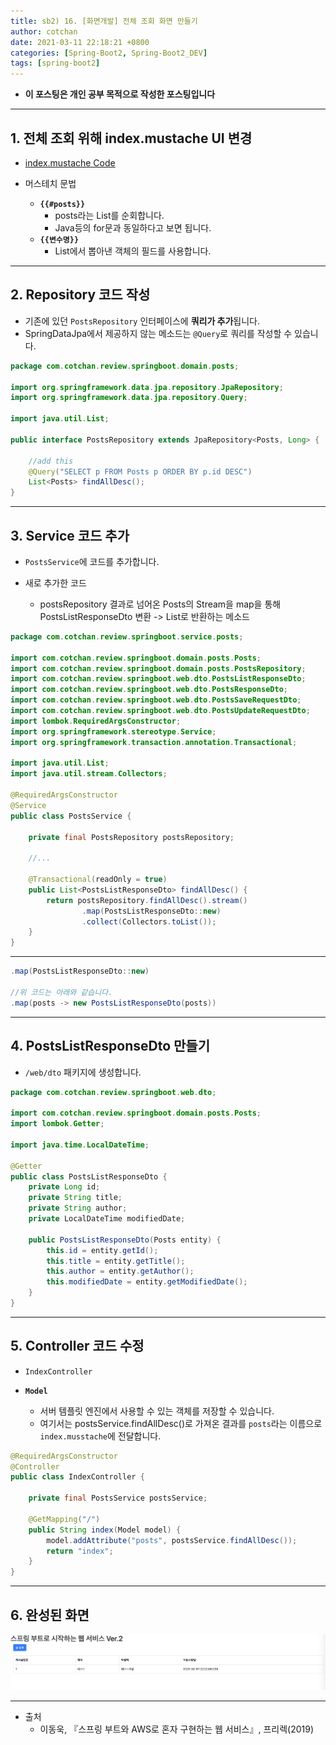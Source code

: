 ```yaml
---
title: sb2) 16. [화면개발] 전체 조회 화면 만들기 
author: cotchan 
date: 2021-03-11 22:18:21 +0800 
categories: [Spring-Boot2, Spring-Boot2_DEV]
tags: [spring-boot2] 
---
```


+ **이 포스팅은 개인 공부 목적으로 작성한 포스팅입니다**

---

## 1. 전체 조회 위해 index.mustache UI 변경

+ [index.mustache Code](https://gist.github.com/cotchan/6d6c1014aa529308d8ae8c74999dd25e)

+ 머스테치 문법
  + **`{{#posts}}`**
    + posts라는 List를 순회합니다.
    + Java등의 for문과 동일하다고 보면 됩니다.
  + **`{{변수명}}`**
    + List에서 뽑아낸 객체의 필드를 사용합니다.

---

## 2. Repository 코드 작성

+ 기존에 있던 `PostsRepository` 인터페이스에 **쿼리가 추가**됩니다.
+ SpringDataJpa에서 제공하지 않는 메소드는 `@Query`로 쿼리를 작성할 수 있습니다.

```java
package com.cotchan.review.springboot.domain.posts;

import org.springframework.data.jpa.repository.JpaRepository;
import org.springframework.data.jpa.repository.Query;

import java.util.List;

public interface PostsRepository extends JpaRepository<Posts, Long> {

    //add this
    @Query("SELECT p FROM Posts p ORDER BY p.id DESC")
    List<Posts> findAllDesc();
}
```

---

## 3. Service 코드 추가

+ `PostsService`에 코드를 추가합니다.

+ 새로 추가한 코드
  + postsRepository 결과로 넘어온 Posts의 Stream을 map을 통해 PostsListResponseDto 변환 -> List로 반환하는 메소드


```java
package com.cotchan.review.springboot.service.posts;

import com.cotchan.review.springboot.domain.posts.Posts;
import com.cotchan.review.springboot.domain.posts.PostsRepository;
import com.cotchan.review.springboot.web.dto.PostsListResponseDto;
import com.cotchan.review.springboot.web.dto.PostsResponseDto;
import com.cotchan.review.springboot.web.dto.PostsSaveRequestDto;
import com.cotchan.review.springboot.web.dto.PostsUpdateRequestDto;
import lombok.RequiredArgsConstructor;
import org.springframework.stereotype.Service;
import org.springframework.transaction.annotation.Transactional;

import java.util.List;
import java.util.stream.Collectors;

@RequiredArgsConstructor
@Service
public class PostsService {

    private final PostsRepository postsRepository;

    //...

    @Transactional(readOnly = true)
    public List<PostsListResponseDto> findAllDesc() {
        return postsRepository.findAllDesc().stream()
                .map(PostsListResponseDto::new)
                .collect(Collectors.toList());
    }
}
```

---

```java
.map(PostsListResponseDto::new)

//위 코드는 아래와 같습니다.
.map(posts -> new PostsListResponseDto(posts))
```

---

## 4. PostsListResponseDto 만들기

+ `/web/dto` 패키지에 생성합니다.

```java
package com.cotchan.review.springboot.web.dto;

import com.cotchan.review.springboot.domain.posts.Posts;
import lombok.Getter;

import java.time.LocalDateTime;

@Getter
public class PostsListResponseDto {
    private Long id;
    private String title;
    private String author;
    private LocalDateTime modifiedDate;

    public PostsListResponseDto(Posts entity) {
        this.id = entity.getId();
        this.title = entity.getTitle();
        this.author = entity.getAuthor();
        this.modifiedDate = entity.getModifiedDate();
    }
}
```


---

## 5. Controller 코드 수정

+ `IndexController`

+ **`Model`**
  + 서버 템플릿 엔진에서 사용할 수 있는 객체를 저장할 수 있습니다.
  + 여기서는 postsService.findAllDesc()로 가져온 결과를 `posts`라는 이름으로 `index.musstache`에 전달합니다.

```java
@RequiredArgsConstructor
@Controller
public class IndexController {

    private final PostsService postsService;

    @GetMapping("/")
    public String index(Model model) {
        model.addAttribute("posts", postsService.findAllDesc());
        return "index";
    }
}
```

---

## 6. 완성된 화면

![Desktop View](/assets/img/post/spring-boot2/2021-03-11-get-list.png)

---

+ 출처
  + 이동욱, 『스프링 부트와 AWS로 혼자 구현하는 웹 서비스』, 프리렉(2019) 
